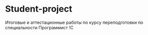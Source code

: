 # Student-project
Итоговые и аттестационные работы по курсу переподготовки по специальности Программист !С
